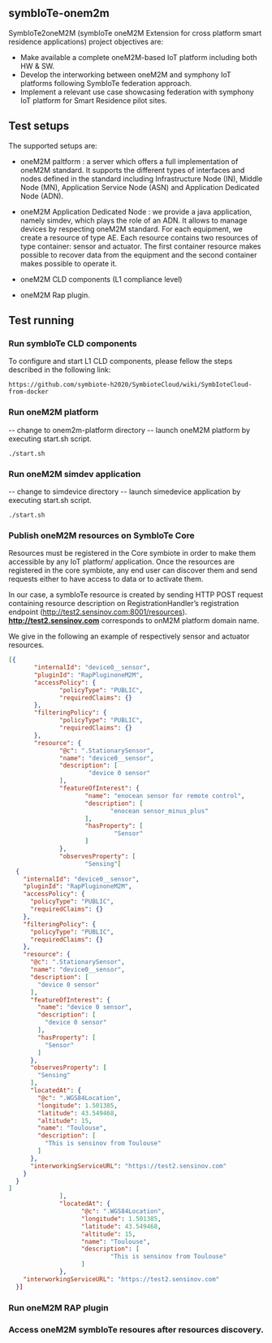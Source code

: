 symbIoTe-onem2m
--------------------

SymbIoTe2oneM2M (symbIoTe oneM2M Extension for cross platform smart residence applications) project objectives are: 

- Make available a complete oneM2M-based IoT platform including both HW & SW. 
- Develop the interworking between oneM2M and symphony IoT platforms following SymbIoTe federation approach. 
- Implement a relevant use case showcasing federation with symphony IoT platform for Smart Residence pilot sites.

Test setups
--------------------

The supported setups are:

- oneM2M paltform : a server which offers a full implementation of oneM2M standard. It supports the different types of interfaces and nodes defined in the standard including Infrastructure Node (IN), Middle Node (MN), Application Service Node (ASN) and Application Dedicated Node (ADN).

- oneM2M Application Dedicated Node : we provide a java application, namely simdev, which plays the role of an ADN. It allows to manage devices by respecting oneM2M standard. For each equipment, we create a resource of type AE. Each resource contains two resources of type container: sensor and actuator. The first container resource makes possible to recover data from the equipment and the second container makes possible to operate it.

- oneM2M CLD components (L1 compliance level) 

- oneM2M Rap plugin. 


Test running
-------------------

### Run symbIoTe CLD components

To configure and start L1 CLD components, please fellow the steps described in the following link: 
```
https://github.com/symbiote-h2020/SymbioteCloud/wiki/SymbIoteCloud-from-docker
```

### Run oneM2M platform

-- change to onem2m-platform directory 
-- launch oneM2M platform by executing start.sh script. 
```
./start.sh 
```


### Run oneM2M simdev application 
-- change to simdevice directory 
-- launch simedevice application by executing start.sh script. 
```
./start.sh 
```

### Publish oneM2M resources on SymbIoTe Core
Resources must be registered in the Core symbiote in order to make them accessible by any IoT platform/ application. Once the resources are registered in the core symbiote, any end user can discover them and send requests either to have access to data or to activate them.

In our case, a symbIoTe resource is created by sending HTTP POST request containing resource description on RegistrationHandler’s registration endpoint (http://test2.sensinov.com:8001/resources). **http://test2.sensinov.com** corresponds to onM2M platform domain name. 

We give in the following an example of respectively sensor and actuator resources. 
```json
[{
       "internalId": "device0__sensor",
       "pluginId": "RapPluginoneM2M",
       "accessPolicy": {
              "policyType": "PUBLIC",
              "requiredClaims": {}
       },
       "filteringPolicy": {
              "policyType": "PUBLIC",
              "requiredClaims": {}
       },
       "resource": {
              "@c": ".StationarySensor",
              "name": "device0__sensor",
              "description": [
                      "device 0 sensor"
              ],
              "featureOfInterest": {
                     "name": "enocean sensor for remote control",
                     "description": [
                            "enocean sensor_minus_plus"
                     ],
                     "hasProperty": [
                             "Sensor"
                     ]
              },
              "observesProperty": [
                     "Sensing"[
  {
    "internalId": "device0__sensor",
    "pluginId": "RapPluginoneM2M",
    "accessPolicy": {
      "policyType": "PUBLIC",
      "requiredClaims": {}
    },
    "filteringPolicy": {
      "policyType": "PUBLIC",
      "requiredClaims": {}
    },
    "resource": {
      "@c": ".StationarySensor",
      "name": "device0__sensor",
      "description": [
        "device 0 sensor"
      ],
      "featureOfInterest": {
        "name": "device 0 sensor",
        "description": [
          "device 0 sensor"
        ],
        "hasProperty": [
          "Sensor"
        ]
      },
      "observesProperty": [
        "Sensing"
      ],
      "locatedAt": {
        "@c": ".WGS84Location",
        "longitude": 1.501385,
        "latitude": 43.549468,
        "altitude": 15,
        "name": "Toulouse",
        "description": [
          "This is sensinov from Toulouse"
        ]
      },
      "interworkingServiceURL": "https://test2.sensinov.com"
    }
  }
]
              ],
              "locatedAt": {
                    "@c": ".WGS84Location",
                    "longitude": 1.501385,
                    "latitude": 43.549468,
                    "altitude": 15,
                    "name": "Toulouse",
                    "description": [
                            "This is sensinov from Toulouse"
                    ]
              },
    "interworkingServiceURL": "https://test2.sensinov.com"
  }]
```

### Run oneM2M RAP plugin
### Access oneM2M symbIoTe resoures after resources discovery. 


